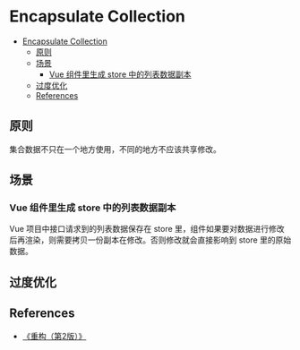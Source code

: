 # Encapsulate Collection


<!-- TOC -->

- [Encapsulate Collection](#encapsulate-collection)
    - [原则](#原则)
    - [场景](#场景)
        - [Vue 组件里生成 store 中的列表数据副本](#vue-组件里生成-store-中的列表数据副本)
    - [过度优化](#过度优化)
    - [References](#references)

<!-- /TOC -->


## 原则
集合数据不只在一个地方使用，不同的地方不应该共享修改。


## 场景
### Vue 组件里生成 store 中的列表数据副本
Vue 项目中接口请求到的列表数据保存在 store 里，组件如果要对数据进行修改后再渲染，则需要拷贝一份副本在修改。否则修改就会直接影响到 store 里的原始数据。


## 过度优化


## References
* [《重构（第2版）》](https://book.douban.com/subject/33400354/)

